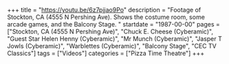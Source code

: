 +++
title = "https://youtu.be/6z7pjjao9Po"
description = "Footage of Stockton, CA (4555 N Pershing Ave). Shows the costume room, some arcade games, and the Balcony Stage. "
startdate = "1987-00-00"
pages = ["Stockton, CA (4555 N Pershing Ave)", "Chuck E. Cheese (Cyberamic)", "Guest Star Helen Henny (Cyberamic)", "Mr Munch (Cyberamic)", "Jasper T Jowls (Cyberamic)", "Warblettes (Cyberamic)", "Balcony Stage", "CEC TV Classics"]
tags = ["Videos"]
categories = ["Pizza Time Theatre"]
+++
